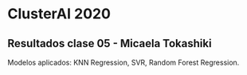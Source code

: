 # ClusterAI 2020

## Resultados clase 05 - Micaela Tokashiki

Modelos aplicados: KNN Regression, SVR, Random Forest Regression.
